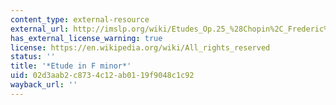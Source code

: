 ```yaml
---
content_type: external-resource
external_url: http://imslp.org/wiki/Etudes_Op.25_%28Chopin%2C_Frederic%29
has_external_license_warning: true
license: https://en.wikipedia.org/wiki/All_rights_reserved
status: ''
title: '*Etude in F minor*'
uid: 02d3aab2-c873-4c12-ab01-19f9048c1c92
wayback_url: ''
---
```

